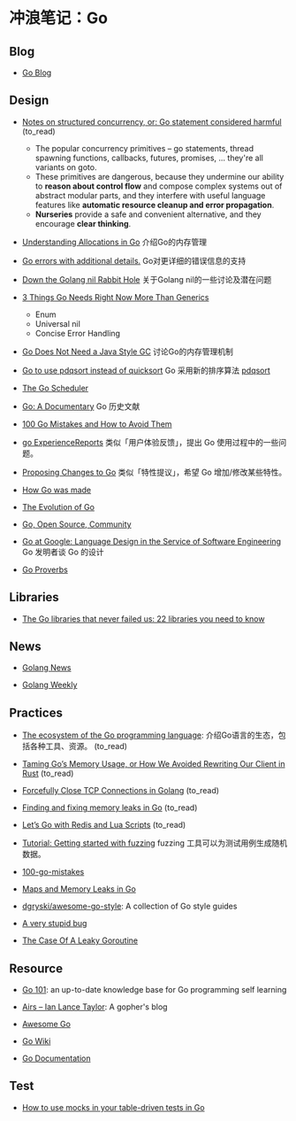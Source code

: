 # 冲浪笔记：Go

## Blog

- [Go Blog][b1]

  [b1]: https://blog.golang.org/index

## Design

- [Notes on structured concurrency, or: Go statement considered harmful][d1] (to_read)
  - The popular concurrency primitives – go statements, thread spawning functions, callbacks, futures, promises, ...
    they're all variants on goto.
  - These primitives are dangerous, because they undermine our ability to **reason about control flow** 
    and compose complex systems out of abstract modular parts,
    and they interfere with useful language features like **automatic resource cleanup and error propagation**.
  - **Nurseries** provide a safe and convenient alternative, and they encourage **clear thinking**.

- [Understanding Allocations in Go][d2] 介绍Go的内存管理
- [Go errors with additional details.][d3] Go对更详细的错误信息的支持
- [Down the Golang nil Rabbit Hole][d4] 关于Golang nil的一些讨论及潜在问题
- [3 Things Go Needs Right Now More Than Generics][d5]
  - Enum
  - Universal nil
  - Concise Error Handling

- [Go Does Not Need a Java Style GC][d6] 讨论Go的内存管理机制
- [Go to use pdqsort instead of quicksort][d7] Go 采用新的排序算法 [pdqsort][d8]
- [The Go Scheduler][d9]
- [Go: A Documentary][d10] Go 历史文献
- [100 Go Mistakes and How to Avoid Them][d11]
- [go ExperienceReports][d12] 类似「用户体验反馈」，提出 Go 使用过程中的一些问题。
- [Proposing Changes to Go][d13] 类似「特性提议」，希望 Go 增加/修改某些特性。
- [How Go was made][d14]
- [The Evolution of Go][d15]
- [Go, Open Source, Community][d16]
- [Go at Google: Language Design in the Service of Software Engineering][d17] Go 发明者谈 Go 的设计
- [Go Proverbs][d18]

  [d1]: https://vorpus.org/blog/notes-on-structured-concurrency-or-go-statement-considered-harmful/
  [d2]: https://medium.com/eureka-engineering/understanding-allocations-in-go-stack-heap-memory-9a2631b5035d
  [d3]: https://romanyx90.medium.com/go-errors-with-additional-details-66873577f3a9
  [d4]: https://blog.urth.org/2021/03/27/down-the-golang-nil-rabbit-hole
  [d5]: https://betterprogramming.pub/three-things-go-needs-right-now-more-than-generics-a6225d62f76b
  [d6]: https://erik-engheim.medium.com/go-does-not-need-a-java-style-gc-ac99b8d26c60
  [d7]: https://github.com/golang/go/commit/72e77a7f41bbf45d466119444307fd3ae996e257
  [d8]: https://arxiv.org/pdf/2106.05123.pdf
  [d9]: https://morsmachine.dk/go-scheduler
  [d10]: https://golang.design/history/
  [d11]: https://github.com/teivah/100-go-mistakes
  [d12]: https://github.com/golang/go/wiki/ExperienceReports
  [d13]: https://github.com/golang/proposal
  [d14]: https://go.dev/talks/2015/how-go-was-made.slide#1
  [d15]: https://go.dev/talks/2015/gophercon-goevolution.slide#1
  [d16]: https://go.dev/blog/open-source
  [d17]: https://go.dev/talks/2012/splash.article
  [d18]: https://go-proverbs.github.io/

## Libraries

- [The Go libraries that never failed us: 22 libraries you need to know][l1]

  [l1]: https://threedots.tech/post/list-of-recommended-libraries/

## News

- [Golang News][n1]
- [Golang Weekly][n2]

  [n1]: https://golangnews.com/
  [n2]: https://golangweekly.com/issues

## Practices

- [The ecosystem of the Go programming language][pr1]: 介绍Go语言的生态，包括各种工具、资源。 (to_read)
- [Taming Go’s Memory Usage, or How We Avoided Rewriting Our Client in Rust][pr2] (to_read)
- [Forcefully Close TCP Connections in Golang][pr3] (to_read)
- [Finding and fixing memory leaks in Go][pr4] (to_read)
- [Let’s Go with Redis and Lua Scripts][pr5] (to_read)
- [Tutorial: Getting started with fuzzing][pr6] fuzzing 工具可以为测试用例生成随机数据。
- [100-go-mistakes][pr7]
- [Maps and Memory Leaks in Go][pr8]
- [dgryski/awesome-go-style][pr9]: A collection of Go style guides
- [A very stupid bug][pr10]
- [The Case Of A Leaky Goroutine][pr11]

  [pr11]: https://brainbaking.com/post/2024/03/the-case-of-a-leaky-goroutine/
  [pr1]: https://henvic.dev/posts/go/
  [pr2]: https://www.akitasoftware.com/blog-posts/taming-gos-memory-usage-or-how-we-avoided-rewriting-our-client-in-rust
  [pr3]: https://itnext.io/forcefully-close-tcp-connections-in-golang-e5f5b1b14ce6
  [pr4]: https://dev.to/googlecloud/finding-and-fixing-memory-leaks-in-go-1k1h
  [pr5]: https://xitonix.io/go-lua-and-redis/
  [pr6]: https://go.dev/doc/tutorial/fuzz
  [pr7]: https://github.com/teivah/100-go-mistakes
  [pr8]: https://teivah.medium.com/maps-and-memory-leaks-in-go-a85ebe6e7e69
  [pr9]: https://github.com/dgryski/awesome-go-style
  [pr10]: https://xeiaso.net/blog/stupid-bug/

## Resource

- [Go 101][r1]: an up-to-date knowledge base for Go programming self learning
- [Airs – Ian Lance Taylor][r2]: A gopher's blog
- [Awesome Go][r3]
- [Go Wiki][r4]
- [Go Documentation][r5]

  [r1]: https://go101.org/
  [r2]: https://www.airs.com/blog/
  [r3]: https://github.com/avelino/awesome-go
  [r4]: https://github.com/golang/go/wiki/
  [r5]: https://go.dev/doc/

## Test

- [How to use mocks in your table-driven tests in Go][t1]

  [t1]: https://cbrgm.net/post/2022-12-05-go-table-driven-tests-testify/
